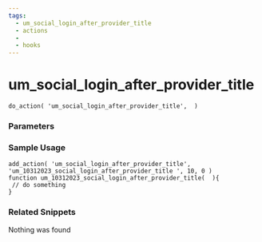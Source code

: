 ```yaml
---
tags: 
  - um_social_login_after_provider_title
  - actions
  - 
  - hooks
---
```

# um\_social\_login\_after\_provider\_title

``` php:no-line-numbers
do_action( 'um_social_login_after_provider_title',  )
```
<div class='hook-sep'></div>

### Parameters

<div class='hook-sep'></div>



### Sample Usage

``` php:no-line-numbers
add_action( 'um_social_login_after_provider_title', 'um_10312023_social_login_after_provider_title ', 10, 0 )
function um_10312023_social_login_after_provider_title(  ){
 // do something
}
```
<div class='hook-sep'></div>



### Related Snippets

Nothing was found

